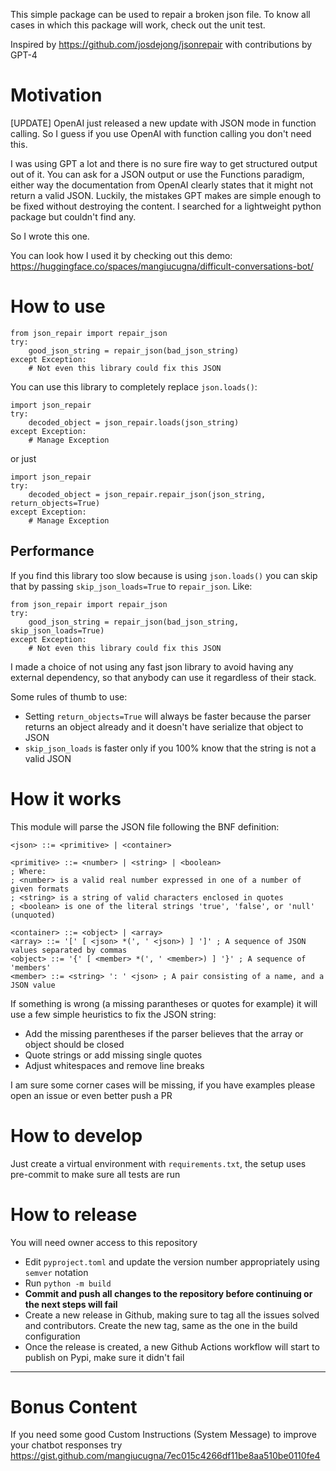 This simple package can be used to repair a broken json file. To know all cases in which this package will work, check out the unit test.

Inspired by https://github.com/josdejong/jsonrepair with contributions by GPT-4

# Motivation
[UPDATE] OpenAI just released a new update with JSON mode in function calling. So I guess if you use OpenAI with function calling you don't need this.

I was using GPT a lot and there is no sure fire way to get structured output out of it.
You can ask for a JSON output or use the Functions paradigm, either way the documentation from OpenAI clearly states that it might not return a valid JSON.
Luckily, the mistakes GPT makes are simple enough to be fixed without destroying the content.
I searched for a lightweight python package but couldn't find any.

So I wrote this one.

You can look how I used it by checking out this demo: https://huggingface.co/spaces/mangiucugna/difficult-conversations-bot/

# How to use
    from json_repair import repair_json
    try:
        good_json_string = repair_json(bad_json_string)
    except Exception:
        # Not even this library could fix this JSON

You can use this library to completely replace `json.loads()`:

    import json_repair
    try:
        decoded_object = json_repair.loads(json_string)
    except Exception:
        # Manage Exception

or just

    import json_repair
    try:
        decoded_object = json_repair.repair_json(json_string, return_objects=True)
    except Exception:
        # Manage Exception

## Performance
If you find this library too slow because is using `json.loads()` you can skip that by passing `skip_json_loads=True` to `repair_json`. Like:

    from json_repair import repair_json
    try:
        good_json_string = repair_json(bad_json_string, skip_json_loads=True)
    except Exception:
        # Not even this library could fix this JSON

I made a choice of not using any fast json library to avoid having any external dependency, so that anybody can use it regardless of their stack.

Some rules of thumb to use:
- Setting `return_objects=True` will always be faster because the parser returns an object already and it doesn't have serialize that object to JSON
- `skip_json_loads` is faster only if you 100% know that the string is not a valid JSON

# How it works
This module will parse the JSON file following the BNF definition:

    <json> ::= <primitive> | <container>

    <primitive> ::= <number> | <string> | <boolean>
    ; Where:
    ; <number> is a valid real number expressed in one of a number of given formats
    ; <string> is a string of valid characters enclosed in quotes
    ; <boolean> is one of the literal strings 'true', 'false', or 'null' (unquoted)

    <container> ::= <object> | <array>
    <array> ::= '[' [ <json> *(', ' <json>) ] ']' ; A sequence of JSON values separated by commas
    <object> ::= '{' [ <member> *(', ' <member>) ] '}' ; A sequence of 'members'
    <member> ::= <string> ': ' <json> ; A pair consisting of a name, and a JSON value

If something is wrong (a missing parantheses or quotes for example) it will use a few simple heuristics to fix the JSON string:
- Add the missing parentheses if the parser believes that the array or object should be closed
- Quote strings or add missing single quotes
- Adjust whitespaces and remove line breaks

I am sure some corner cases will be missing, if you have examples please open an issue or even better push a PR

# How to develop
Just create a virtual environment with `requirements.txt`, the setup uses pre-commit to make sure all tests are run

# How to release
You will need owner access to this repository
- Edit `pyproject.toml` and update the version number appropriately using `semver` notation
- Run `python -m build`
- **Commit and push all changes to the repository before continuing or the next steps will fail**
- Create a new release in Github, making sure to tag all the issues solved and contributors. Create the new tag, same as the one in the build configuration
- Once the release is created, a new Github Actions workflow will start to publish on Pypi, make sure it didn't fail

---
# Bonus Content
If you need some good Custom Instructions (System Message) to improve your chatbot responses try https://gist.github.com/mangiucugna/7ec015c4266df11be8aa510be0110fe4
